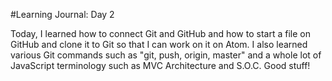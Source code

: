 #Learning Journal: Day 2

Today, I learned how to connect Git and GitHub and how to start a file on GitHub and clone it to Git so that I can work on it on Atom.
I also learned various Git commands such as "git, push, origin, master" and a whole lot of JavaScript terminology such as MVC Architecture and S.O.C.
Good stuff!
